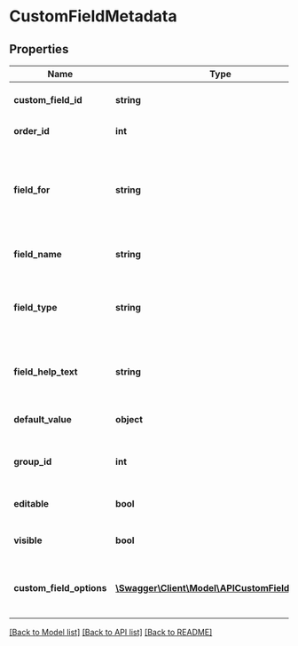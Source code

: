# CustomFieldMetadata

## Properties
Name | Type | Description | Notes
------------ | ------------- | ------------- | -------------
**custom_field_id** | **string** | Unique ID for the custom field record | 
**order_id** | **int** | ORDER_ID is required | 
**field_for** | **string** | The type of object this custom field is for: Contact, Organisation, Project or Opportunity | 
**field_name** | **string** | The name of the custom field | 
**field_type** | **string** | The type of data this custom field holds: text, date or dropdown | 
**field_help_text** | **string** | Help text that appears next to the custom field in the UI. | [optional] 
**default_value** | **object** | The default value of the custom field | [optional] 
**group_id** | **int** | Unique key of the custom field group | [optional] 
**editable** | **bool** | Whether or not the field is editable | [optional] 
**visible** | **bool** | Whether or not the field is visible | [optional] 
**custom_field_options** | [**\Swagger\Client\Model\APICustomFieldOption[]**](APICustomFieldOption.md) | A list of option values for a dropdown Custom Field | [optional] 

[[Back to Model list]](../README.md#documentation-for-models) [[Back to API list]](../README.md#documentation-for-api-endpoints) [[Back to README]](../README.md)


